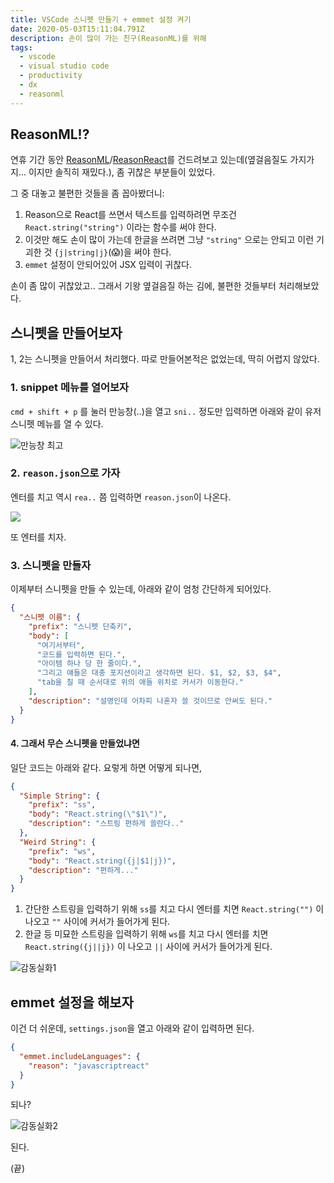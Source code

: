 ```yaml
---
title: VSCode 스니펫 만들기 + emmet 설정 켜기
date: 2020-05-03T15:11:04.791Z
description: 손이 많이 가는 친구(ReasonML)를 위해
tags:
  - vscode
  - visual studio code
  - productivity
  - dx
  - reasonml
---
```

## ReasonML!?

연휴 기간 동안 [ReasonML](https://reasonml.github.io/en/)/[ReasonReact](https://reasonml.github.io/reason-react/)를 건드려보고 있는데(옆걸음질도 가지가지... 이지만 솔직히 재밌다.), 좀 귀찮은 부분들이 있었다.

그 중 대놓고 불편한 것들을 좀 꼽아봤더니:

1. Reason으로 React를 쓰면서 텍스트를 입력하려면 무조건 `React.string("string")` 이라는 함수를 써야 한다.
2. 이것만 해도 손이 많이 가는데 한글을 쓰려면 그냥 `"string"` 으로는 안되고 이런 기괴한 것 `{j|string|j}`(😱)을 써야 한다.
3. `emmet` 설정이 안되어있어 JSX 입력이 귀찮다.

손이 좀 많이 귀찮았고.. 그래서 기왕 옆걸음질 하는 김에, 불편한 것들부터 처리해보았다.

## 스니펫을 만들어보자

1, 2는 스니펫을 만들어서 처리했다. 따로 만들어본적은 없었는데, 딱히 어렵지 않았다.

### 1. snippet 메뉴를 열어보자

`cmd + shift + p` 를 눌러 만능창(..)을 열고 `sni..` 정도만 입력하면 아래와 같이 유저 스니펫 메뉴를 열 수 있다.

![만능창 최고](/img/screen-shot-2020-05-04-at-12.42.00-am.png)

### 2. `reason.json`으로 가자

엔터를 치고 역시 `rea..` 쯤 입력하면 `reason.json`이 나온다.

![](/img/screen-shot-2020-05-04-at-12.43.42-am.png)

또 엔터를 치자.

### 3. 스니펫을 만들자

이제부터 스니펫을 만들 수 있는데, 아래와 같이 엄청 간단하게 되어있다. 

```json
{
  "스니펫 이름": {
    "prefix": "스니펫 단축키",
    "body": [
      "여기서부터",
      "코드를 입력하면 된다.",
      "아이템 하나 당 한 줄이다.",
      "그리고 얘들은 대충 포지션이라고 생각하면 된다. $1, $2, $3, $4",
      "tab을 칠 때 순서대로 위의 애들 위치로 커서가 이동한다."
    ],
    "description": "설명인데 어차피 나혼자 쓸 것이므로 안써도 된다."
  }
}
```

#### 4. 그래서 무슨 스니펫을 만들었냐면

일단 코드는 아래와 같다. 요렇게 하면 어떻게 되나면,

```json
{
  "Simple String": {
    "prefix": "ss",
    "body": "React.string(\"$1\")",
    "description": "스트링 편하게 쓸란다.."
  },
  "Weird String": {
    "prefix": "ws",
    "body": "React.string({j|$1|j})",
    "description": "편하게..."
  }
}
```

1. 간단한 스트링을 입력하기 위해 `ss`를 치고 다시 엔터를 치면 `React.string("")` 이 나오고 `""` 사이에 커서가 들어가게 된다.
2. 한글 등 미묘한 스트링을 입력하기 위해 `ws`를 치고 다시 엔터를 치면 `React.string({j||j})` 이 나오고 `||` 사이에 커서가 들어가게 된다.

![감동실화1](/img/snip.gif "감동실화1")

## emmet 설정을 해보자

이건 더 쉬운데, `settings.json`을 열고 아래와 같이 입력하면 된다.

```json
{
  "emmet.includeLanguages": {
    "reason": "javascriptreact"
  }
}
```

되나?

![감동실화2](/img/emmet.gif "감동실화2")

된다.

(끝)